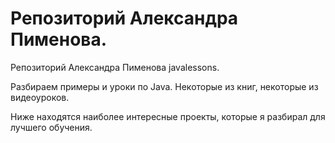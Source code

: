 <!--Пока к travis и codecov, решил не подключаться. Сделаю это позже.-->
<!--[![Build Status](https://travis-ci.org/alexander-pimenov/job4j.svg?branch=master)](https://travis-ci.org/alexander-pimenov/job4j)
    [![codecov](https://codecov.io/gh/alexander-pimenov/job4j/branch/master/graph/badge.svg)](https://codecov.io/gh/alexander-pimenov/job4j)
-->
<!--Пример подключения к travis и codecov от Владимира Жданова-->
<!--[![Build Status](https://travis-ci.org/VladimirZhdanov/job4j.svg?branch=master)](https://travis-ci.org/VladimirZhdanov/job4j)-->
<!--[![codecov](https://codecov.io/gh/VladimirZhdanov/job4j/branch/master/graph/badge.svg)](https://codecov.io/gh/VladimirZhdanov/job4j)-->

# Репозиторий Александра Пименова.
Репозиторий Александра Пименова javalessons.

Разбираем примеры и уроки по Java. Некоторые из книг, некоторые из видеоуроков.

Ниже находятся наиболее интересные проекты, которые я разбирал для лучшего обучения.
